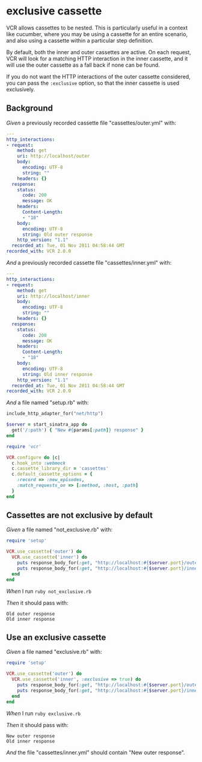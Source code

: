 # exclusive cassette

VCR allows cassettes to be nested. This is particularly useful in
  a context like cucumber, where you may be using a cassette for an
  entire scenario, and also using a cassette within a particular step
  definition.

  By default, both the inner and outer cassettes are active. On each
  request, VCR will look for a matching HTTP interaction in the inner
  cassette, and it will use the outer cassette as a fall back if none
  can be found.

  If you do not want the HTTP interactions of the outer cassette considered,
  you can pass the `:exclusive` option, so that the inner cassette is
  used exclusively.

## Background

_Given_ a previously recorded cassette file "cassettes/outer.yml" with:

```yaml
--- 
http_interactions: 
- request: 
    method: get
    uri: http://localhost/outer
    body: 
      encoding: UTF-8
      string: ""
    headers: {}
  response: 
    status: 
      code: 200
      message: OK
    headers: 
      Content-Length: 
      - "18"
    body: 
      encoding: UTF-8
      string: Old outer response
    http_version: "1.1"
  recorded_at: Tue, 01 Nov 2011 04:58:44 GMT
recorded_with: VCR 2.0.0
```

_And_ a previously recorded cassette file "cassettes/inner.yml" with:

```yaml
--- 
http_interactions: 
- request: 
    method: get
    uri: http://localhost/inner
    body: 
      encoding: UTF-8
      string: ""
    headers: {}
  response: 
    status: 
      code: 200
      message: OK
    headers: 
      Content-Length: 
      - "18"
    body: 
      encoding: UTF-8
      string: Old inner response
    http_version: "1.1"
  recorded_at: Tue, 01 Nov 2011 04:58:44 GMT
recorded_with: VCR 2.0.0
```

_And_ a file named "setup.rb" with:

```ruby
include_http_adapter_for("net/http")

$server = start_sinatra_app do
  get('/:path') { "New #{params[:path]} response" }
end

require 'vcr'

VCR.configure do |c|
  c.hook_into :webmock
  c.cassette_library_dir = 'cassettes'
  c.default_cassette_options = {
    :record => :new_episodes,
    :match_requests_on => [:method, :host, :path]
  }
end
```

## Cassettes are not exclusive by default

_Given_ a file named "not_exclusive.rb" with:

```ruby
require 'setup'

VCR.use_cassette('outer') do
  VCR.use_cassette('inner') do
    puts response_body_for(:get, "http://localhost:#{$server.port}/outer")
    puts response_body_for(:get, "http://localhost:#{$server.port}/inner")
  end
end
```

_When_ I run `ruby not_exclusive.rb`

_Then_ it should pass with:

```
Old outer response
Old inner response
```

## Use an exclusive cassette

_Given_ a file named "exclusive.rb" with:

```ruby
require 'setup'

VCR.use_cassette('outer') do
  VCR.use_cassette('inner', :exclusive => true) do
    puts response_body_for(:get, "http://localhost:#{$server.port}/outer")
    puts response_body_for(:get, "http://localhost:#{$server.port}/inner")
  end
end
```

_When_ I run `ruby exclusive.rb`

_Then_ it should pass with:

```
New outer response
Old inner response
```

_And_ the file "cassettes/inner.yml" should contain "New outer response".
